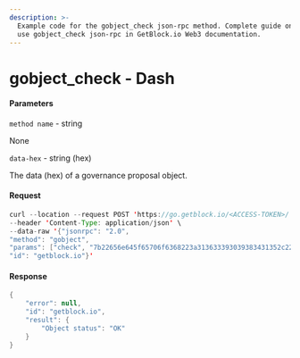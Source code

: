 ```yaml
---
description: >-
  Example code for the gobject_check json-rpc method. Сomplete guide on how to
  use gobject_check json-rpc in GetBlock.io Web3 documentation.
---
```


# gobject\_check - Dash

#### Parameters

`method name` - string

None

`data-hex` - string (hex)

The data (hex) of a governance proposal object.

#### Request

```java
curl --location --request POST 'https://go.getblock.io/<ACCESS-TOKEN>/' \
--header 'Content-Type: application/json' \
--data-raw '{"jsonrpc": "2.0",
"method": "gobject",
"params": ["check", "7b22656e645f65706f6368223a313633393039383431352c226e616d65223a224272617a696c513432303231222c227061796d656e745f61646472657373223a225871746671736f44663254376e636842394e55716b71796b766f777a51684c684150222c227061796d656e745f616d6f756e74223a3131302c2273746172745f65706f6368223a313632383739363439352c2274797065223a312c2275726c223a2268747470733a2f2f7777772e6461736863656e7472616c2e6f72672f702f446173684272617a696c513432303231227d"],
"id": "getblock.io"}'
```

#### Response

```java
{
    "error": null,
    "id": "getblock.io",
    "result": {
        "Object status": "OK"
    }
}
```
